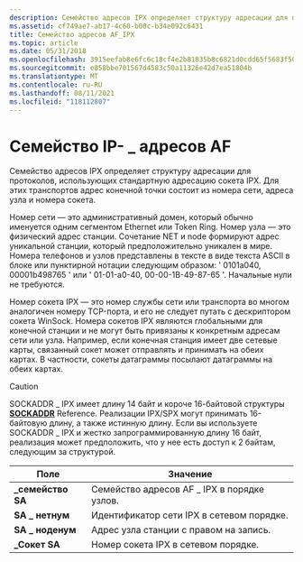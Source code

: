 ```yaml
---
description: Семейство адресов IPX определяет структуру адресации для протоколов, использующих стандартную адресацию сокета IPX. Для этих транспортов адрес конечной точки состоит из номера сети, адреса узла и номера сокета.
ms.assetid: cf749ae7-ab17-4c60-b00c-b34e092c6431
title: Семейство адресов AF_IPX
ms.topic: article
ms.date: 05/31/2018
ms.openlocfilehash: 3915eefab8e6fc6c18cf4e2b81835b8c6821d0cdd65f5683f509504d4d2c24bf
ms.sourcegitcommit: e858bbe701567d4583c50a11326e42d7ea51804b
ms.translationtype: MT
ms.contentlocale: ru-RU
ms.lasthandoff: 08/11/2021
ms.locfileid: "118112807"
---
```

# <a name="af_ipx-address-family"></a>Семейство IP- \_ адресов AF

Семейство адресов IPX определяет структуру адресации для протоколов, использующих стандартную адресацию сокета IPX. Для этих транспортов адрес конечной точки состоит из номера сети, адреса узла и номера сокета.

Номер сети — это административный домен, который обычно именуется одним сегментом Ethernet или Token Ring. Номер узла — это физический адрес станции. Сочетание NET и node формируют адрес уникальной станции, который предположительно уникален в мире. Номера телефонов и узлов представлены в тексте в виде текста ASCII в блоке или пунктирной нотации следующим образом: ' 0101a040, 00001b498765 ' или ' 01-01-a0-40, 00-00-1B-49-87-65 '. Начальные нули не требуются.

Номер сокета IPX — это номер службы сети или транспорта во многом аналогичен номеру TCP-порта, и его не следует путать с дескриптором сокета WinSock. Номера сокетов IPX являются глобальными для конечной станции и не могут быть привязаны к конкретным адресам сети или узла. Например, если конечная станция имеет две сетевые карты, связанный сокет может отправлять и принимать на обеих картах. В частности, сокеты датаграммы посылают датаграммы на обеих картах.

> [!Caution]  
> SOCKADDR \_ IPX имеет длину 14 байт и короче 16-байтовой структуры [**SOCKADDR**](sockaddr-2.md) Reference. Реализации IPX/SPX могут принимать 16-байтовую длину, а также истинную длину. Если вы используете SOCKADDR \_ IPX и жестко запрограммированную длину 16 байт, реализация может предположить, что у нее есть доступ к 2 байтам, следующим за структурой.

 



| Поле           | Значение                                    |
|-----------------|------------------------------------------|
| **\_семейство SA**  | Семейство адресов AF \_ IPX в порядке узлов.    |
| **SA \_ нетнум**  | Идентификатор сети IPX в сетевом порядке. |
| **SA \_ ноденум** | Адрес узла станции с правом на запись.     |
| **\_Сокет SA**  | Номер сокета IPX в сетевом порядке.      |



 

 

 



